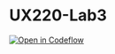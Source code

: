 # UX220-Lab3

[![Open in Codeflow](https://developer.stackblitz.com/img/open_in_codeflow.svg)](https:///pr.new/CosmicMusashi/UX220-Lab3)

